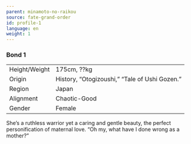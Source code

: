 ```yaml
---
parent: minamoto-no-raikou
source: fate-grand-order
id: profile-1
language: en
weight: 1
---
```


### Bond 1

<table>
  <tr><td>Height/Weight</td><td>175cm, ??kg</td></tr>
  <tr><td>Origin</td><td>History, “Otogizoushi,” “Tale of Ushi Gozen.”</td></tr>
  <tr><td>Region</td><td>Japan</td></tr>
  <tr><td>Alignment</td><td>Chaotic-Good</td></tr>
  <tr><td>Gender</td><td>Female</td></tr>
</table>

She’s a ruthless warrior yet a caring and gentle beauty, the perfect personification of maternal love.
“Oh my, what have I done wrong as a mother?”
